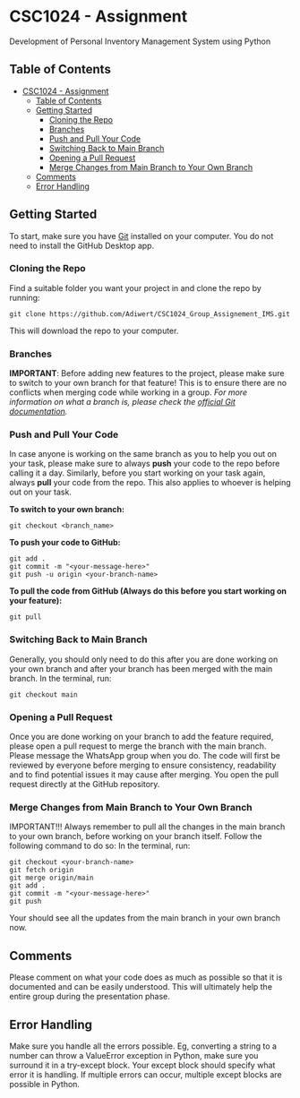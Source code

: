 # CSC1024 - Assignment

Development of Personal Inventory Management System using Python

## Table of Contents

- [CSC1024 - Assignment](#csc1024---assignment)
  - [Table of Contents](#table-of-contents)
  - [Getting Started](#getting-started)
    - [Cloning the Repo](#cloning-the-repo)
    - [Branches](#branches)
    - [Push and Pull Your Code](#push-and-pull-your-code)
    - [Switching Back to Main Branch](#switching-back-to-main-branch)
    - [Opening a Pull Request](#opening-a-pull-request)
    - [Merge Changes from Main Branch to Your Own Branch](#merge-changes-from-main-branch-to-your-own-branch)
  - [Comments](#comments)
  - [Error Handling](#error-handling)

## Getting Started

To start, make sure you have [Git](https://git-scm.com/) installed on your computer. You do not need to install the GitHub Desktop app.

### Cloning the Repo

Find a suitable folder you want your project in and clone the repo by running:

```
git clone https://github.com/Adiwert/CSC1024_Group_Assignement_IMS.git
```

This will download the repo to your computer.

### Branches

**IMPORTANT**: Before adding new features to the project, please make sure to switch to your own branch for that feature! This is to ensure there are no conflicts when merging code while working in a group.
_For more information on what a branch is, please check the [official Git documentation](https://git-scm.com/docs/user-manual#what-is-a-branch)._

### Push and Pull Your Code

In case anyone is working on the same branch as you to help you out on your task, please make sure to always **push** your code to the repo before calling it a day. Similarly, before you start working on your task again, always **pull** your code from the repo. This also applies to whoever is helping out on your task.

**To switch to your own branch:**

```
git checkout <branch_name>
```

**To push your code to GitHub:**

```
git add .
git commit -m "<your-message-here>"
git push -u origin <your-branch-name>
```

**To pull the code from GitHub (Always do this before you start working on your feature):**

```
git pull
```

### Switching Back to Main Branch

Generally, you should only need to do this after you are done working on your own branch and after your branch has been merged with the main branch.
In the terminal, run:

```
git checkout main
```

### Opening a Pull Request

Once you are done working on your branch to add the feature required, please open a pull request to merge the branch with the main branch. Please message the WhatsApp group when you do. The code will first be reviewed by everyone before merging to ensure consistency, readability and to find potential issues it may cause after merging.
You open the pull request directly at the GitHub repository.

### Merge Changes from Main Branch to Your Own Branch

IMPORTANT!!!
Always remember to pull all the changes in the main branch to your own branch, before working on your branch itself. Follow the following command to do so:
In the terminal, run:
```
git checkout <your-branch-name>
git fetch origin
git merge origin/main
git add .
git commit -m "<your-message-here>"
git push
```

Your should see all the updates from the main branch in your own branch now.

## Comments

Please comment on what your code does as much as possible so that it is documented and can be easily understood. This will ultimately help the entire group during the presentation phase.

## Error Handling

Make sure you handle all the errors possible. Eg, converting a string to a number can throw a ValueError exception in Python, make sure you surround it in a try-except block.
Your except block should specify what error it is handling. If multiple errors can occur, multiple except blocks are possible in Python.
